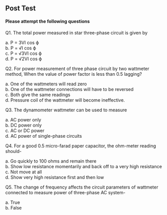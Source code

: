 ## Post Test
#### Please attempt the following questions

Q1. The total power measured in star three-phase circuit is given by<br>

a.   P = 3VI cos ⁡ϕ<br>
b.   P = √I cos ⁡ϕ<br>
c.   P = √3VI cos ⁡ϕ<br>
d.   P = √2VI cos⁡ ϕ<br>

Q2. For power measurement of three phase circuit by two wattmeter method, When the value of power factor is less than 0.5 lagging?<br> 

a.   One of the wattmeters will read zero<br>
b.   One of the wattmeter connections will have to be reversed<br>
c.   Both give the same readings<br>
d.   Pressure coil of the wattmeter will become ineffective.<br>

Q3. The dynamometer wattmeter can be used to measure<br>

a.   AC power only<br>
b.   DC power only<br>
c.   AC or DC power<br>
d.   AC power of single-phase circuits<br>

Q4.  For a good 0.5 micro-farad paper capacitor, the ohm-meter reading should-<br>

a.   Go quickly to 100 ohms and remain there<br>
b.   Show low resistance momentarily and back off to a very high resistance<br>
c.   Not move at all<br>
d.   Show very high resistance first and then low<br>

Q5. The change of frequency affects the circuit parameters of wattmeter connected to measure power of three-phase AC system-<br>

a.   True<br>
b.   False<br>




